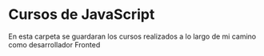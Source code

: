 # Cursos de JavaScript
En esta carpeta se guardaran los cursos realizados a lo largo de mi camino como desarrollador Fronted